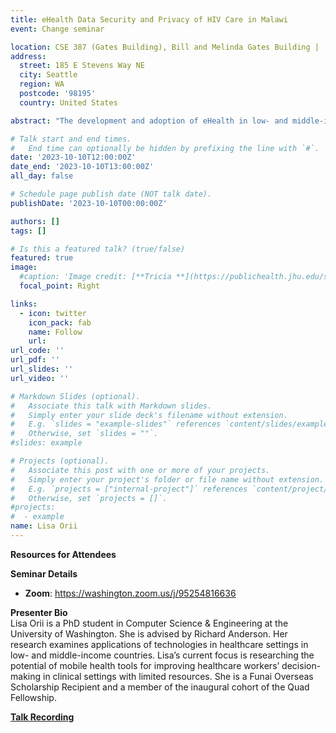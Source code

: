 ```yaml
---
title: eHealth Data Security and Privacy of HIV Care in Malawi  
event: Change seminar

location: CSE 387 (Gates Building), Bill and Melinda Gates Building | [Zoom](https://washington.zoom.us/j/95254816636)
address:
  street: 185 E Stevens Way NE
  city: Seattle
  region: WA
  postcode: '98195'
  country: United States

abstract: "The development and adoption of eHealth in low- and middle-income countries has potential to advance the quality of care in healthcare settings that are challenged by weak infrastructure. Especially in the countries where HIV rates are high, there is need to implement electronic medical record systems to enhance care and improve treatment outcomes. Due to the sensitivity of HIV-related information, eHealth applications in HIV care necessitate the attention and prioritization of data security and privacy. We explored diverse stakeholders’ views on data security and privacy in Malawi’s public HIV care program to expand the understanding of gaps and opportunities in improving data protections. This work connects data security and privacy goals and practices with previous work on mobile device usage as well as global best practices for security and privacy in healthcare settings. A key finding articulated by stakeholders is the importance of establishing strong data security governance."

# Talk start and end times.
#   End time can optionally be hidden by prefixing the line with `#`.
date: '2023-10-10T12:00:00Z'
date_end: '2023-10-10T13:00:00Z'
all_day: false

# Schedule page publish date (NOT talk date).
publishDate: '2023-10-10T00:00:00Z'

authors: []
tags: []

# Is this a featured talk? (true/false)
featured: true
image:
  #caption: 'Image credit: [**Tricia **](https://publichealth.jhu.edu/sites/default/files/styles/profile/public/images/3314.jpg?h=84e705d9&itok=GyZNK8wB)'
  focal_point: Right

links:
  - icon: twitter
    icon_pack: fab
    name: Follow
    url: 
url_code: ''
url_pdf: ''
url_slides: ''
url_video: ''

# Markdown Slides (optional).
#   Associate this talk with Markdown slides.
#   Simply enter your slide deck's filename without extension.
#   E.g. `slides = "example-slides"` references `content/slides/example-slides.md`.
#   Otherwise, set `slides = ""`.
#slides: example

# Projects (optional).
#   Associate this post with one or more of your projects.
#   Simply enter your project's folder or file name without extension.
#   E.g. `projects = ["internal-project"]` references `content/project/deep-learning/index.md`.
#   Otherwise, set `projects = []`.
#projects:
#  - example
name: Lisa Orii
---
```



<!--({{% callout note %}}Click on the **Slides** button above to view the built-in slides feature.{{% /callout %}})
-->
**Resources for Attendees**

**Seminar Details**
* **Zoom**: https://washington.zoom.us/j/95254816636


<b>Presenter Bio</b>
<br>
Lisa Orii is a PhD student in Computer Science & Engineering at the University of Washington. She is advised by Richard Anderson. Her research examines applications of technologies in healthcare settings in low- and middle-income countries. Lisa’s current focus is researching the potential of mobile health tools for improving healthcare workers’ decision-making in clinical settings with limited resources. She is a Funai Overseas Scholarship Recipient and a member of the inaugural cohort of the Quad Fellowship.

**[Talk Recording]()**

